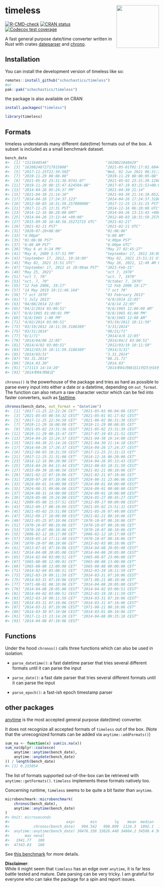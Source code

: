 
<!-- README.md is generated from README.Rmd. Please edit that file -->

# timeless <img src="man/figures/logo.png" align="right" height="139" alt="" />

<!-- badges: start -->

[![R-CMD-check](https://github.com/schochastics/timeless/actions/workflows/R-CMD-check.yaml/badge.svg)](https://github.com/schochastics/timeless/actions/workflows/R-CMD-check.yaml)
[![CRAN
status](https://www.r-pkg.org/badges/version/timeless)](https://CRAN.R-project.org/package=timeless)
[![Codecov test
coverage](https://codecov.io/gh/schochastics/timeless/branch/main/graph/badge.svg)](https://app.codecov.io/gh/schochastics/timeless?branch=main)
<!-- badges: end -->

A fast general purpose date/time converter written in Rust with crates
[dateparser](https://github.com/waltzofpearls/dateparser) and
[chrono](https://github.com/chronotope/chrono).

## Installation

You can install the development version of timeless like so:

``` r
remotes::install_github("schochastics/timeless")
#or
pak::pak("schochastics/timeless")
```

the package is also available on CRAN

``` r
install.packages("timeless")
```

``` r
library(timeless)
```

## Formats

timeless understands many different date(time) formats out of the box. A
subset is included as a small benchmark dataset.

``` r
bench_date
#>  [1] "1511648546"                          "1620021848429"                      
#>  [3] "1620024872717915000"                 "2021-05-01T01:17:02.604456Z"        
#>  [5] "2017-11-25T22:34:50Z"                "Wed, 02 Jun 2021 06:31:39 GMT"      
#>  [7] "2019-11-29 08:08-08"                 "2019-11-29 08:08:05-08"             
#>  [9] "2021-05-02 23:31:36.0741-07"         "2021-05-02 23:31:39.12689-07"       
#> [11] "2019-11-29 08:15:47.624504-08"       "2017-07-19 03:21:51+00:00"          
#> [13] "2014-04-26 05:24:37 PM"              "2021-04-30 21:14"                   
#> [15] "2021-04-30 21:14:10"                 "2021-04-30 21:14:10.052282"         
#> [17] "2014-04-26 17:24:37.123"             "2014-04-26 17:24:37.3186369"        
#> [19] "2012-08-03 18:31:59.257000000"       "2017-11-25 13:31:15 PST"            
#> [21] "2017-11-25 13:31 PST"                "2014-12-16 06:20:00 UTC"            
#> [23] "2014-12-16 06:20:00 GMT"             "2014-04-26 13:13:43 +0800"          
#> [25] "2014-04-26 13:13:44 +09:00"          "2012-08-03 18:31:59.257000000 +0000"
#> [27] "2015-09-30 18:48:56.35272715 UTC"    "2021-02-21"                         
#> [29] "2021-02-21 PST"                      "2021-02-21 UTC"                     
#> [31] "2020-07-20+08:00"                    "01:06:06"                           
#> [33] "4:00pm"                              "6:00 AM"                            
#> [35] "01:06:06 PST"                        "4:00pm PST"                         
#> [37] "6:00 AM PST"                         "6:00pm UTC"                         
#> [39] "May 6 at 9:24 PM"                    "May 27 02:45:27"                    
#> [41] "May 8, 2009 5:57:51 PM"              "September 17, 2012 10:09am"         
#> [43] "September 17, 2012, 10:10:09"        "May 02, 2021 15:51:31 UTC"          
#> [45] "May 02, 2021 15:51 UTC"              "May 26, 2021, 12:49 AM PDT"         
#> [47] "September 17, 2012 at 10:09am PST"   "2021-Feb-21"                        
#> [49] "May 25, 2021"                        "oct 7, 1970"                        
#> [51] "oct 7, 70"                           "oct. 7, 1970"                       
#> [53] "oct. 7, 70"                          "October 7, 1970"                    
#> [55] "12 Feb 2006, 19:17"                  "12 Feb 2006 19:17"                  
#> [57] "14 May 2019 19:11:40.164"            "7 oct 70"                           
#> [59] "7 oct 1970"                          "03 February 2013"                   
#> [61] "1 July 2013"                         "4/8/2014 22:05"                     
#> [63] "04/08/2014 22:05"                    "4/8/14 22:05"                       
#> [65] "04/2/2014 03:00:51"                  "8/8/1965 12:00:00 AM"               
#> [67] "8/8/1965 01:00:01 PM"                "8/8/1965 01:00 PM"                  
#> [69] "8/8/1965 1:00 PM"                    "8/8/1965 12:00 AM"                  
#> [71] "4/02/2014 03:00:51"                  "03/19/2012 10:11:59"                
#> [73] "03/19/2012 10:11:59.3186369"         "3/31/2014"                          
#> [75] "03/31/2014"                          "08/21/71"                           
#> [77] "8/1/71"                              "2014/4/8 22:05"                     
#> [79] "2014/04/08 22:05"                    "2014/04/2 03:00:51"                 
#> [81] "2014/4/02 03:00:51"                  "2012/03/19 10:11:59"                
#> [83] "2012/03/19 10:11:59.3186369"         "2014/3/31"                          
#> [85] "2014/03/31"                          "3.31.2014"                          
#> [87] "03.31.2014"                          "08.21.71"                           
#> [89] "2014.03.30"                          "2014.03"                            
#> [91] "171113 14:14:20"                     "2014年04月08日11时25分18秒"         
#> [93] "2014年04月08日"
```

`chronos()` is the powerhouse of the package and tries as hard as
possible to parse every input into either a date or a datetime,
depending on `out_format`. The function can also return a raw character
vector which can be fed into faster converters, such as
[fasttime](https://github.com/s-u/fasttime).

``` r
chronos(bench_date, out_format = "datetime")
#>  [1] "2017-11-25 22:22:26 CET"  "2021-05-03 06:04:08 CEST"
#>  [3] "2021-05-03 06:54:32 CEST" "2021-05-01 01:17:02 CEST"
#>  [5] "2017-11-25 22:34:50 CET"  "2021-06-02 06:31:39 CEST"
#>  [7] "2019-11-29 16:08:00 CET"  "2019-11-29 08:08:05 CET" 
#>  [9] "2021-05-02 23:31:36 CEST" "2021-05-02 23:31:39 CEST"
#> [11] "2019-11-29 08:15:47 CET"  "2017-07-19 03:21:51 CEST"
#> [13] "2014-04-26 15:24:37 CEST" "2021-04-30 19:14:00 CEST"
#> [15] "2021-04-30 21:14:10 CEST" "2021-04-30 21:14:10 CEST"
#> [17] "2014-04-26 17:24:37 CEST" "2014-04-26 17:24:37 CEST"
#> [19] "2012-08-03 18:31:59 CEST" "2017-11-25 21:31:15 CET" 
#> [21] "2017-11-25 21:31:00 CET"  "2014-12-16 06:20:00 CET" 
#> [23] "2014-12-16 06:20:00 CET"  "2014-04-26 05:13:43 CEST"
#> [25] "2014-04-26 04:13:44 CEST" "2012-08-03 18:31:59 CEST"
#> [27] "2015-09-30 18:48:56 CEST" "2021-02-21 08:10:06 CET" 
#> [29] "2021-02-22 07:10:06 CET"  "2021-02-21 07:10:06 CET" 
#> [31] "2020-07-20 07:10:06 CEST" "2024-08-31 23:06:06 CEST"
#> [33] "2024-09-01 14:00:00 CEST" "2024-09-01 04:00:00 CEST"
#> [35] "2024-08-31 09:06:06 CEST" "2024-09-01 00:00:00 CEST"
#> [37] "2024-08-31 14:00:00 CEST" "2024-09-01 18:00:00 CEST"
#> [39] "2024-05-06 19:24:00 CEST" "2024-05-27 00:45:27 CEST"
#> [41] "2009-05-08 15:57:51 CEST" "2012-09-17 08:09:00 CEST"
#> [43] "2012-09-17 08:10:09 CEST" "2021-05-02 15:51:31 CEST"
#> [45] "2021-05-02 15:51:00 CEST" "2021-05-26 07:49:00 CEST"
#> [47] "2012-09-17 18:09:00 CEST" "2021-02-21 08:10:06 CET" 
#> [49] "2021-05-25 07:10:06 CEST" "1970-10-07 08:10:06 CET" 
#> [51] "1970-10-07 08:10:06 CET"  "1970-10-07 08:10:06 CET" 
#> [53] "1970-10-07 08:10:06 CET"  "1970-10-07 08:10:06 CET" 
#> [55] "2006-02-12 18:17:00 CET"  "2006-02-12 18:17:00 CET" 
#> [57] "2019-05-14 17:11:40 CEST" "1970-10-07 08:10:06 CET" 
#> [59] "1970-10-07 08:10:06 CET"  "2013-02-03 08:10:06 CET" 
#> [61] "2013-07-01 07:10:06 CEST" "2014-04-08 20:05:00 CEST"
#> [63] "2014-04-08 20:05:00 CEST" "2014-04-08 20:05:00 CEST"
#> [65] "2014-02-04 03:00:51 CET"  "1965-08-07 23:00:00 CET" 
#> [67] "1965-08-08 12:00:01 CET"  "1965-08-08 13:00:00 CET" 
#> [69] "1965-08-08 13:00:00 CET"  "1965-08-08 00:00:00 CET" 
#> [71] "2014-02-04 03:00:51 CET"  "2012-03-19 10:11:59 CET" 
#> [73] "2012-03-19 09:11:59 CET"  "2014-03-31 07:10:06 CEST"
#> [75] "2014-03-31 07:10:06 CEST" "1971-08-21 08:10:06 CET" 
#> [77] "1971-08-01 08:10:06 CET"  "2014-04-08 20:05:00 CEST"
#> [79] "2014-04-08 20:05:00 CEST" "2014-04-02 03:00:51 CEST"
#> [81] "2014-04-02 03:00:51 CEST" "2012-03-19 10:11:59 CET" 
#> [83] "2012-03-19 09:11:59 CET"  "2014-03-31 07:10:06 CEST"
#> [85] "2014-03-31 07:10:06 CEST" "2014-03-31 07:10:06 CEST"
#> [87] "2014-03-31 07:10:06 CEST" "1971-08-21 08:10:06 CET" 
#> [89] "2014-03-30 07:10:06 CEST" "2014-03-01 08:10:06 CET" 
#> [91] "2017-11-13 13:14:20 CET"  "2014-04-08 09:25:18 CEST"
#> [93] "2014-04-08 07:10:06 CEST"
```

## Functions

Under the hood `chronos()` calls three functions which can also be used
in isolation:

-   `parse_datetime()`: a fast datetime parser that tries several
    different formats until it can parse the input

-   `parse_date()`: a fast date parser that tries several different
    formats until it can parse the input

-   `parse_epoch()`: a fast-ish epoch timestamp parser

## other packages

[anytime](https://github.com/eddelbuettel/anytime) is the most accepted
general purpose date(time) converter.

It does not recognize all accepted formats of `timeless` out of the box.
(Note that the unrecognized formats can be added via
`anytime::addFormats()`)

``` r
sum_na <- function(x) sum(is.na(x))
sum_na(dplyr::coalesce(
    anytime::anytime(bench_date),
    anytime::anydate(bench_date)
)) / length(bench_date)
#> [1] 0.215054
```

The list of formats supported out-of-the-box can be retrieved with
`anytime::getFormats()`. `timeless` implements these formats natively
too.

Concerning runtime, `timeless` seems to be quite a bit faster than
`anytime`.

``` r
microbenchmark::microbenchmark(
    chronos(bench_date),
    anytime::anytime(bench_date)
)
#> Unit: microseconds
#>                          expr       min        lq    mean  median       uq
#>           chronos(bench_date)   904.542   998.899  1124.3  1092.1  1194.86
#>  anytime::anytime(bench_date) 30476.336 33626.440 34864.2 34598.4 36266.49
#>       max neval
#>   1941.77   100
#>  47343.03   100
```

See [this
benchmark](https://github.com/schochastics/timeless/blob/main/data-raw/benchmark.md)
for more details.

**Disclaimer**:  
While it might seem that `timeless` has an edge over `anytime`, it is
far less battle tested and mature. Date parsing can be very tricky. I am
grateful for everyone who can take the package for a spin and report
issues.
